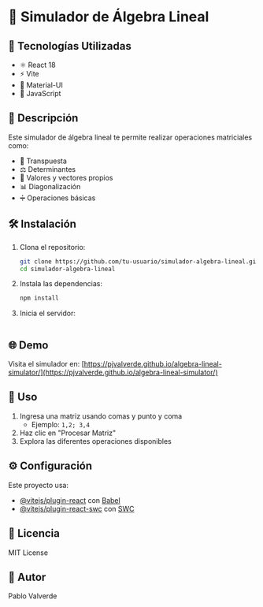 # 🧮 Simulador de Álgebra Lineal

## 🚀 Tecnologías Utilizadas
- ⚛️ React 18
- ⚡ Vite
- 🎨 Material-UI
- 📐 JavaScript

## 📝 Descripción
Este simulador de álgebra lineal te permite realizar operaciones matriciales como:
- 🔄 Transpuesta
- ⚖️ Determinantes
- 🎯 Valores y vectores propios
- 📊 Diagonalización
- ➗ Operaciones básicas

## 🛠️ Instalación
1. Clona el repositorio:
   ```bash
   git clone https://github.com/tu-usuario/simulador-algebra-lineal.git
   cd simulador-algebra-lineal
   ```
2. Instala las dependencias:
   ```bash
   npm install
   ```
3. Inicia el servidor:
   ```bash

## 🌐 Demo
Visita el simulador en: [https://pjvalverde.github.io/algebra-lineal-simulator/](https://pjvalverde.github.io/algebra-lineal-simulator/)

## 📖 Uso
1. Ingresa una matriz usando comas y punto y coma
   - Ejemplo: `1,2; 3,4`
2. Haz clic en "Procesar Matriz"
3. Explora las diferentes operaciones disponibles

## ⚙️ Configuración
Este proyecto usa:
- [@vitejs/plugin-react](https://github.com/vitejs/vite-plugin-react/blob/main/packages/plugin-react/README.md) con [Babel](https://babeljs.io/)
- [@vitejs/plugin-react-swc](https://github.com/vitejs/vite-plugin-react-swc) con [SWC](https://swc.rs/)

## 📄 Licencia
MIT License

## 👥 Autor
Pablo Valverde

